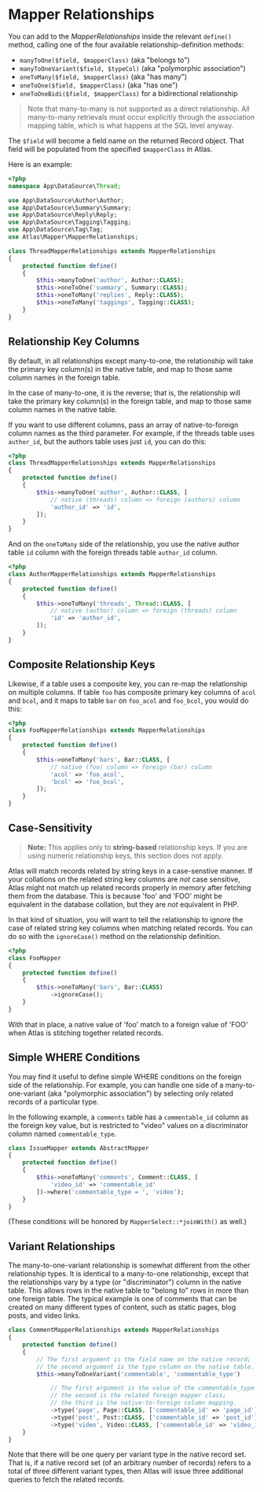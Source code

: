 # Mapper Relationships

You can add to the _MapperRelationships_ inside the relevant `define()` method,
calling one of the four available relationship-definition methods:

- `manyToOne($field, $mapperClass)` (aka "belongs to")
- `manyToOneVariant($field, $typeCol)` (aka "polymorphic association")
- `oneToMany($field, $mapperClass)` (aka "has many")
- `oneToOne($field, $mapperClass)` (aka "has one")
- `oneToOneBidi($field, $mapperClass)` for a bidirectional relationship

> Note that many-to-many is not supported as a direct relationship. All
> many-to-many retrievals must occur explicitly through the association mapping
> table, which is what happens at the SQL level anyway.

The `$field` will become a field name on the returned Record object. That field
will be populated from the specified `$mapperClass` in Atlas.

Here is an example:

```php
<?php
namespace App\DataSource\Thread;

use App\DataSource\Author\Author;
use App\DataSource\Summary\Summary;
use App\DataSource\Reply\Reply;
use App\DataSource\Tagging\Tagging;
use App\DataSource\Tag\Tag;
use Atlas\Mapper\MapperRelationships;

class ThreadMapperRelationships extends MapperRelationships
{
    protected function define()
    {
        $this->manyToOne('author', Author::CLASS);
        $this->oneToOne('summary', Summary::CLASS);
        $this->oneToMany('replies', Reply::CLASS);
        $this->oneToMany('taggings', Tagging::CLASS);
    }
}
```

## Relationship Key Columns

By default, in all relationships except many-to-one, the relationship will take
the primary key column(s) in the native table, and map to those same column
names in the foreign table.

In the case of many-to-one, it is the reverse; that is, the relationship will
take the primary key column(s) in the foreign table, and map to those same
column names in the native table.

If you want to use different columns, pass an array of native-to-foreign column
names as the third parameter. For example, if the threads table uses
`author_id`, but the authors table uses just `id`, you can do this:

```php
<?php
class ThreadMapperRelationships extends MapperRelationships
{
    protected function define()
    {
        $this->manyToOne('author', Author::CLASS, [
            // native (threads) column => foreign (authors) column
            'author_id' => 'id',
        ]);
    }
}

```
And on the `oneToMany` side of the relationship, you use the native author table
`id` column with the foreign threads table `author_id` column.

```php
<?php
class AuthorMapperRelationships extends MapperRelationships
{
    protected function define()
    {
        $this->oneToMany('threads', Thread::CLASS, [
            // native (author) column => foreign (threads) column
            'id' => 'author_id',
        ]);
    }
}
```

## Composite Relationship Keys

Likewise, if a table uses a composite key, you can re-map the relationship on
multiple columns. If table `foo` has composite primary key columns of `acol` and
`bcol`, and it maps to table `bar` on `foo_acol` and `foo_bcol`, you would do
this:

```php
<?php
class FooMapperRelationships extends MapperRelationships
{
    protected function define()
    {
        $this->oneToMany('bars', Bar::CLASS, [
            // native (foo) column => foreign (bar) column
            'acol' => 'foo_acol',
            'bcol' => 'foo_bcol',
        ]);
    }
}
```

## Case-Sensitivity

> **Note:**
  This applies only to **string-based** relationship keys. If you are
  using numeric relationship keys, this section does not apply.

Atlas will match records related by string keys in a case-senstive manner. If
your collations on the related string key columns are *not* case sensitive,
Atlas might not match up related records properly in memory after fetching them
from the database. This is because 'foo' and 'FOO' might be equivalent in the
database collation, but they are *not* equivalent in PHP.

In that kind of situation, you will want to tell the relationship to ignore the
case of related string key columns when matching related records. You can do so
with the `ignoreCase()` method on the relationship definition.

```php
<?php
class FooMapper
{
    protected function define()
    {
        $this->oneToMany('bars', Bar::CLASS)
            ->ignoreCase();
    }
}
```

With that in place, a native value of 'foo' match to a foreign value of 'FOO'
when Atlas is stitching together related records.

## Simple WHERE Conditions

You may find it useful to define simple WHERE conditions on the foreign side of
the relationship. For example, you can handle one side of a many-to-one-variant
(aka "polymorphic association") by selecting only related records of a
particular type.

In the following example, a `comments` table has a `commentable_id` column as
the foreign key value, but is restricted to "video" values on a discriminator
column named `commentable_type`.

```php
class IssueMapper extends AbstractMapper
{
    protected function define()
    {
        $this->oneToMany('comments', Comment::CLASS, [
            'video_id' => 'commentable_id'
        ])->where('commentable_type = ', 'video');
    }
}
```

(These conditions will be honored by `MapperSelect::*joinWith()` as well.)

## Variant Relationships

The many-to-one-variant relationship is somewhat different from the other
relationship types. It is identical to a many-to-one relationship, except that
the relationships vary by a type (or "discriminator") column in the native
table. This allows rows in the native table to "belong to" rows in more than one
foreign table. The typical example is one of comments that can be created on
many different types of content, such as static pages, blog posts, and video
links.

```php
class CommentMapperRelationships extends MapperRelationships
{
    protected function define()
    {
        // The first argument is the field name on the native record;
        // the second argument is the type column on the native table.
        $this->manyToOneVariant('commentable', 'commentable_type')

            // The first argument is the value of the commentable_type column;
            // the second is the related foreign mapper class;
            // the third is the native-to-foreign column mapping.
            ->type('page', Page::CLASS, ['commentable_id' => 'page_id'])
            ->type('post', Post::CLASS, ['commentable_id' => 'post_id'])
            ->type('video', Video::CLASS, ['commentable_id' => 'video_id']);
    }
}
```

Note that there will be one query per variant type in the native record set.
That is, if a native record set (of an arbitrary number of records) refers to a
total of three different variant types, then Atlas will issue three additional
queries to fetch the related records.
